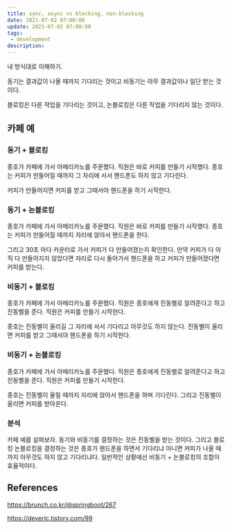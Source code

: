 ```yaml
---
title: sync, async vs blocking, non-blocking
date: 2021-07-02 07:00:00
update: 2021-07-02 07:00:00
tags:
 - development
description:
---
```


내 방식대로 이해하기.

동기는 결과값이 나올 때까지 기다리는 것이고 비동기는 아무 결과값이나 일단 받는 것이다.

블로킹은 다른 작업을 기다리는 것이고, 논블로킹은 다른 작업을 기다리지 않는 것이다.

## 카페 예

### 동기 + 블로킹

종호가 카페에 가서 아메리카노를 주문했다. 직원은 바로 커피를 만들기 시작했다. 종호는 커피가 만들어질 때까지 그 자리에 서서 핸드폰도 하지 않고 기다린다.

커피가 만들어지면 커피를 받고 그때서야 핸드폰을 하기 시작한다.

### 동기 + 논블로킹

종호가 카페에 가서 아메리카노를 주문했다. 직원은 바로 커피를 만들기 시작했다. 종호는 커피가 만들어질 때까지 자리에 앉아서 핸드폰을 한다.

그리고 30초 마다 카운터로 가서 커피가 다 만들어졌는지 확인한다. 만약 커피가 다 아직 다 만들어지지 않았다면 자리로 다시 돌아가서 핸드폰을 하고 커피가 만들어졌다면 커피를 받는다.

### 비동기 + 블로킹

종호가 카페에 가서 아메리카노를 주문했다. 직원은 종호에게 진동벨로 알려준다고 하고 진동벨을 준다. 직원은 커피를 만들기 시작한다.

종호는 진동벨이 울리길 그 자리에 서서 기다리고 아무것도 하지 않는다. 진동벨이 울리면 커피를 받고 그때서야 핸드폰을 하기 시작한다.

### 비동기 + 논블로킹

종호가 카페에 가서 아메리카노를 주문했다. 직원은 종호에게 진동벨로 알려준다고 하고 진동벨을 준다. 직원은 커피를 만들기 시작한다.

종호는 진동벨이 울릴 때까지 자리에 앉아서 핸드폰을 하며 기다린다. 그리고 진동벨이 울리면 커피를 받아온다.

### 분석

카페 예를 살펴보자. 동기와 비동기를 결정하는 것은 진동벨을 받는 것이다. 그리고 블로킹 논블로킹을 결정하는 것은 종호가 핸드폰을 하면서 기다리냐 아니면 커피가 나올 때까지 아무것도 하지 않고 기다리냐다. 일반적인 상황에선 비동기 + 논블로킹의 조합이 효율적이다.

## References

https://brunch.co.kr/@springboot/267

https://deveric.tistory.com/99
